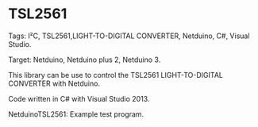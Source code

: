 TSL2561
=======

Tags: I²C, TSL2561,LIGHT-TO-DIGITAL CONVERTER, Netduino, C#, Visual Studio.

Target: Netduino, Netduino plus 2, Netduino 3.

This library can be use to control the TSL2561 LIGHT-TO-DIGITAL CONVERTER with Netduino. 

Code written in C# with Visual Studio 2013. 

NetduinoTSL2561: Example test program.
